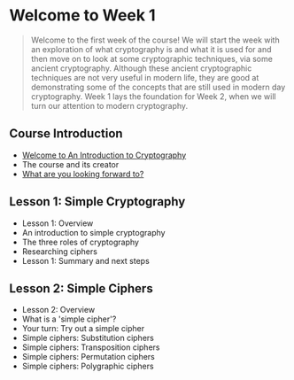 # Welcome to Week 1
> Welcome to the first week of the course! We will start the week with an exploration of what cryptography is and what it is used for and then move on to look at some cryptographic techniques, via some ancient cryptography. Although these ancient cryptographic techniques are not very useful in modern life, they are good at demonstrating some of the concepts that are still used in modern day cryptography. Week 1 lays the foundation for Week 2, when we will turn our attention to modern cryptography.
## Course Introduction
- [Welcome to An Introduction to Cryptography](https://github.com/KailaniBailey/An-Introduction-to-Cryptography/tree/main/Week%201:%20Welcome%20to%20Week%201/Welcome%20to%20An%20Introduction%20to%20Cryptography)
- The course and its creator
- [What are you looking forward to?](https://github.com/KailaniBailey/An-Introduction-to-Cryptography/tree/main/Week%201:%20Welcome%20to%20Week%201/What%20are%20you%20looking%20forward%20to%3F)
## Lesson 1: Simple Cryptography
- Lesson 1: Overview
- An introduction to simple cryptography
- The three roles of cryptography
- Researching ciphers
- Lesson 1: Summary and next steps
## Lesson 2: Simple Ciphers
- Lesson 2: Overview
- What is a 'simple cipher'?
- Your turn: Try out a simple cipher
- Simple ciphers: Substitution ciphers
- Simple ciphers: Transposition ciphers
- Simple ciphers: Permutation ciphers
- Simple ciphers: Polygraphic ciphers
